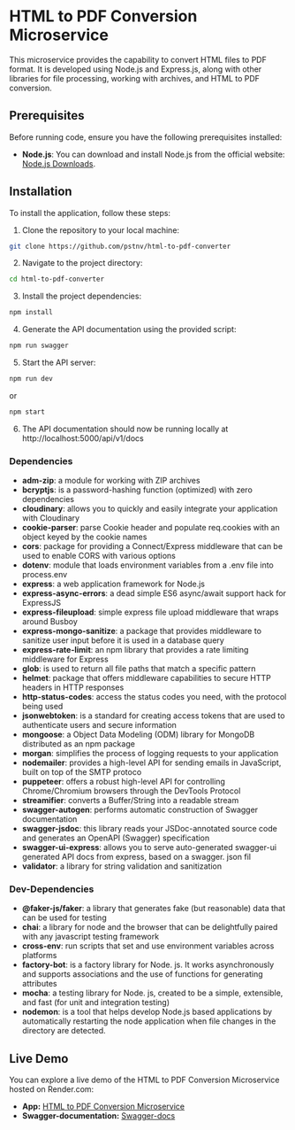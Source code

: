 # HTML to PDF Conversion Microservice

This microservice provides the capability to convert HTML files to PDF format. It is developed using Node.js and Express.js, along with other libraries for file processing, working with archives, and HTML to PDF conversion.

## Prerequisites

Before running code, ensure you have the following prerequisites installed:

- **Node.js**: You can download and install Node.js from the official website: [Node.js Downloads](https://nodejs.org/en/download/).

## Installation

To install the application, follow these steps:

1. Clone the repository to your local machine:

```bash
git clone https://github.com/pstnv/html-to-pdf-converter
```

2. Navigate to the project directory:

```bash
cd html-to-pdf-converter
```

3. Install the project dependencies:

```bash
npm install
```

4. Generate the API documentation using the provided script:

```bash
npm run swagger
```

5. Start the API server:

```bash
npm run dev
```
or 
```bash
npm start
```

6. The API documentation should now be running locally at http://localhost:5000/api/v1/docs

### Dependencies
- **adm-zip**: a module for working with ZIP archives
- **bcryptjs**: is a password-hashing function (optimized) with zero dependencies
- **cloudinary**: allows you to quickly and easily integrate your application with Cloudinary
- **cookie-parser**: parse Cookie header and populate req.cookies with an object keyed by the cookie names
- **cors**: package for providing a Connect/Express middleware that can be used to enable CORS with various options
- **dotenv**:  module that loads environment variables from a .env file into process.env
- **express**:  a web application framework for Node.js
- **express-async-errors**:  a dead simple ES6 async/await support hack for ExpressJS
- **express-fileupload**:  simple express file upload middleware that wraps around Busboy
- **express-mongo-sanitize**: a package that provides middleware to sanitize user input before it is used in a database query
- **express-rate-limit**: an npm library that provides a rate limiting middleware for Express
- **glob**: is used to return all file paths that match a specific pattern
- **helmet**: package that offers middleware capabilities to secure HTTP headers in HTTP responses
- **http-status-codes**: access the status codes you need, with the protocol being used
- **jsonwebtoken**: is a standard for creating access tokens that are used to authenticate users and secure information
- **mongoose**: a Object Data Modeling (ODM) library for MongoDB distributed as an npm package
- **morgan**: simplifies the process of logging requests to your application
- **nodemailer**:  provides a high-level API for sending emails in JavaScript, built on top of the SMTP protoco
- **puppeteer**: offers a robust high-level API for controlling Chrome/Chromium browsers through the DevTools Protocol
- **streamifier**: converts a Buffer/String into a readable stream
- **swagger-autogen**: performs automatic construction of Swagger documentation
- **swagger-jsdoc**: this library reads your JSDoc-annotated source code and generates an OpenAPI (Swagger) specification
- **swagger-ui-express**: allows you to serve auto-generated swagger-ui generated API docs from express, based on a swagger. json fil
- **validator**: a library for string validation and sanitization
### Dev-Dependencies
- **@faker-js/faker**: a library that generates fake (but reasonable) data that can be used for testing
- **chai**: a library for node and the browser that can be delightfully paired with any javascript testing framework
- **cross-env**: run scripts that set and use environment variables across platforms
- **factory-bot**: is a factory library for Node. js. It works asynchronously and supports associations and the use of functions for generating attributes
- **mocha**: a testing library for Node. js, created to be a simple, extensible, and fast (for unit and integration testing)
- **nodemon**: is a tool that helps develop Node.js based applications by automatically restarting the node application when file changes in the directory are detected.

## Live Demo

You can explore a live demo of the HTML to PDF Conversion Microservice hosted on Render.com:

- **App:** [HTML to PDF Conversion Microservice](http://localhost:5000/)
- **Swagger-documentation:** [Swagger-docs](http://localhost:5000/)